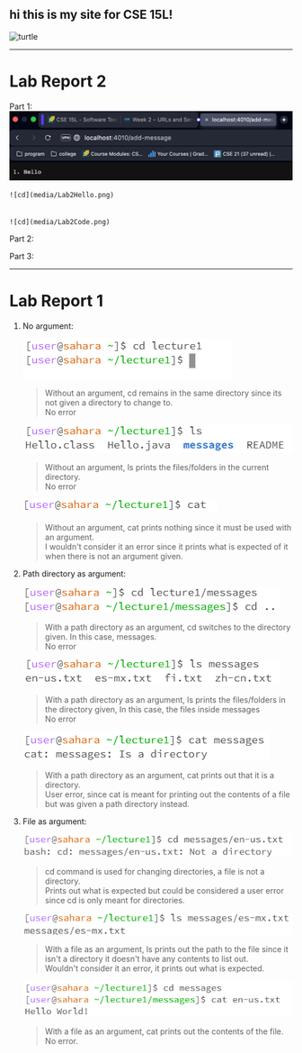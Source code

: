 ## hi this is my site for CSE 15L!
![turtle](https://th.bing.com/th/id/OIP.qpWzbcnEVD5hkA0KYlcS7wHaE7?pid=ImgDet&rs=1)
***
# Lab Report 2

Part 1:
    ![cd](media/Lab2HRU.png)

    
    ![cd](media/Lab2Hello.png)

    
    ![cd](media/Lab2Code.png)
    

Part 2:


Part 3:


***
# Lab Report 1
1. No argument:

    ![cd](CSE15LA01-UD/lab1cd.png)

    > Without an argument, cd remains in the same directory since its not given a directory to change to.\
    > No error

    ![ls](CSE15LA01-UD/lab1ls.png)

    > Without an argument, ls prints the files/folders in the current directory.\
    > No error

    ![catmsg](CSE15LA01-UD/lab1cat.png)
    > Without an argument, cat prints nothing since it must be used with an argument.\
    > I wouldn't consider it an error since it prints what is expected of it when there is not an argument given.

3. Path directory as argument:

    ![cd](CSE15LA01-UD/lab1cdpath.png)

    > With a path directory as an argument, cd switches to the directory given. In this case, messages.\
    > No error
   
    ![cd](CSE15LA01-UD/lab1lspath.png)

    > With a path directory as an argument, ls prints the files/folders in the directory given, In this case, the files inside messages\
    > No error

    ![cd](CSE15LA01-UD/lab1catpath.png)

   > With a path directory as an argument, cat prints out that it is a directory.\
   > User error, since cat is meant for printing out the contents of a file but was given a path directory instead.
   
5. File as argument: 
    
    ![cd](CSE15LA01-UD/lab1cdfile.png)
    > cd command is used for changing directories, a file is not a directory.\
    > Prints out what is expected but could be considered a user error since cd is only meant for directories. 

    ![ls](CSE15LA01-UD/lab1lsfile.png)

    > With a file as an argument, ls prints out the path to the file since it isn't a directory it doesn't have any contents to list out.\
    > Wouldn't consider it an error, it prints out what is expected.
    
    ![catmsg](CSE15LA01-UD/lab1catfile.png)
    > With a file as an argument, cat prints out the contents of the file.\
    > No error.

